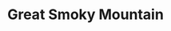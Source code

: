 ---
title: Great Smoky Mountain
picture: greatSmokyMountain.jpg
viewer_title: Great Smoky Mountain Nat\'l Park
thumbnail: greatSmokyMountain_t.jpg
alt: Great Smoky Mountain Nat'l Park
medium: Oil
width: 36"
height: 24"
---